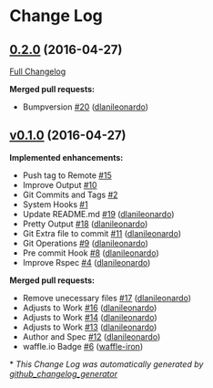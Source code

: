 # Change Log

## [0.2.0](https://github.com/dlanileonardo/bumpversion/tree/0.2.0) (2016-04-27)
[Full Changelog](https://github.com/dlanileonardo/bumpversion/compare/v0.1.0...0.2.0)

**Merged pull requests:**

- Bumpversion [\#20](https://github.com/dlanileonardo/bumpversion/pull/20) ([dlanileonardo](https://github.com/dlanileonardo))

## [v0.1.0](https://github.com/dlanileonardo/bumpversion/tree/v0.1.0) (2016-04-27)
**Implemented enhancements:**

- Push tag to Remote [\#15](https://github.com/dlanileonardo/bumpversion/issues/15)
- Improve Output [\#10](https://github.com/dlanileonardo/bumpversion/issues/10)
- Git Commits and Tags [\#2](https://github.com/dlanileonardo/bumpversion/issues/2)
- System Hooks [\#1](https://github.com/dlanileonardo/bumpversion/issues/1)
- Update README.md [\#19](https://github.com/dlanileonardo/bumpversion/pull/19) ([dlanileonardo](https://github.com/dlanileonardo))
- Pretty Output [\#18](https://github.com/dlanileonardo/bumpversion/pull/18) ([dlanileonardo](https://github.com/dlanileonardo))
- Git Extra file to commit [\#11](https://github.com/dlanileonardo/bumpversion/pull/11) ([dlanileonardo](https://github.com/dlanileonardo))
- Git Operations [\#9](https://github.com/dlanileonardo/bumpversion/pull/9) ([dlanileonardo](https://github.com/dlanileonardo))
- Pre commit Hook [\#8](https://github.com/dlanileonardo/bumpversion/pull/8) ([dlanileonardo](https://github.com/dlanileonardo))
- Improve Rspec [\#4](https://github.com/dlanileonardo/bumpversion/pull/4) ([dlanileonardo](https://github.com/dlanileonardo))

**Merged pull requests:**

- Remove unecessary files [\#17](https://github.com/dlanileonardo/bumpversion/pull/17) ([dlanileonardo](https://github.com/dlanileonardo))
- Adjusts to Work [\#16](https://github.com/dlanileonardo/bumpversion/pull/16) ([dlanileonardo](https://github.com/dlanileonardo))
- Adjusts to Work [\#14](https://github.com/dlanileonardo/bumpversion/pull/14) ([dlanileonardo](https://github.com/dlanileonardo))
- Adjusts to Work [\#13](https://github.com/dlanileonardo/bumpversion/pull/13) ([dlanileonardo](https://github.com/dlanileonardo))
- Author and Spec [\#12](https://github.com/dlanileonardo/bumpversion/pull/12) ([dlanileonardo](https://github.com/dlanileonardo))
- waffle.io Badge [\#6](https://github.com/dlanileonardo/bumpversion/pull/6) ([waffle-iron](https://github.com/waffle-iron))



\* *This Change Log was automatically generated by [github_changelog_generator](https://github.com/skywinder/Github-Changelog-Generator)*